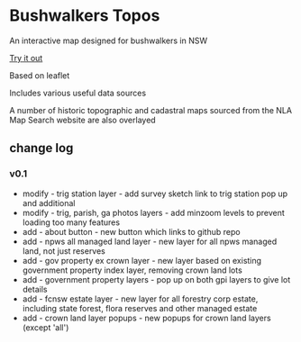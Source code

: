 # Bushwalkers Topos
An interactive map designed for bushwalkers in NSW

[Try it out](https://gangerang.github.io/bushwalkers-topos/index.html)

Based on leaflet

Includes various useful data sources

A number of historic topographic and cadastral maps sourced from the NLA Map Search website are also overlayed


## change log
### v0.1
- modify - trig station layer - add survey sketch link to trig station pop up and additional 
- modify - trig, parish, ga photos layers - add minzoom levels to prevent loading too many features
- add - about button - new button which links to github repo
- add - npws all managed land layer - new layer for all npws managed land, not just reserves
- add - gov property ex crown layer - new layer based on existing government property index layer, removing crown land lots
- add - government property layers - pop up on both gpi layers to give lot details
- add - fcnsw estate layer - new layer for all forestry corp estate, including state forest, flora reserves and other managed estate
- add - crown land layer popups - new popups for crown land layers (except 'all')